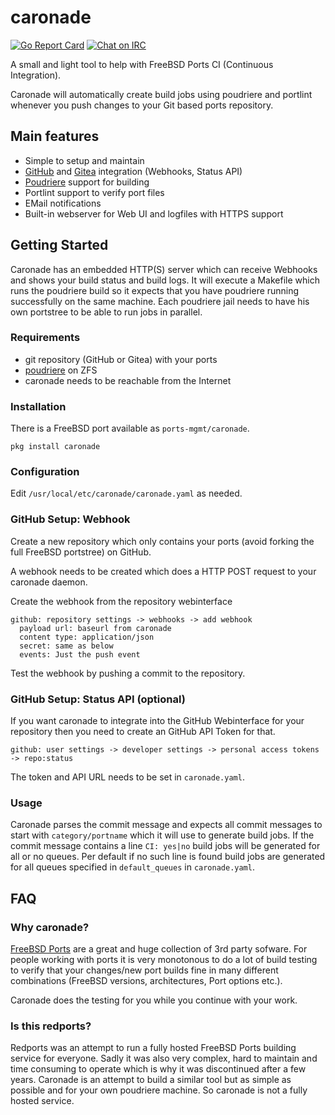 # caronade

[![Go Report Card](https://goreportcard.com/badge/github.com/decke/caronade)](https://goreportcard.com/report/github.com/decke/caronade) [![Chat on IRC](https://img.shields.io/badge/chat-freenode%20%23caronade-brightgreen.svg)](https://webchat.freenode.net/?channels=%23caronade)

A small and light tool to help with FreeBSD Ports CI (Continuous Integration).

Caronade will automatically create build jobs using poudriere and
portlint whenever you push changes to your Git based ports repository.


## Main features

* Simple to setup and maintain
* [GitHub](https://github.com/) and [Gitea](https://gitea.io/) integration (Webhooks, Status API)
* [Poudriere](https://github.com/freebsd/poudriere/wiki) support for building
* Portlint support to verify port files
* EMail notifications
* Built-in webserver for Web UI and logfiles with HTTPS support


## Getting Started

Caronade has an embedded HTTP(S) server which can receive Webhooks and
shows your build status and build logs. It will execute a Makefile which
runs the poudriere build so it expects that you have poudriere running
successfully on the same machine. Each poudriere jail needs to have his
own portstree to be able to run jobs in parallel.

### Requirements

* git repository (GitHub or Gitea) with your ports
* [poudriere](https://github.com/freebsd/poudriere) on ZFS
* caronade needs to be reachable from the Internet

### Installation

There is a FreeBSD port available as `ports-mgmt/caronade`.

`pkg install caronade`

### Configuration

Edit `/usr/local/etc/caronade/caronade.yaml` as needed.

### GitHub Setup: Webhook

Create a new repository which only contains your ports (avoid forking the
full FreeBSD portstree) on GitHub.

A webhook needs to be created which does a HTTP POST request to your caronade
daemon.

Create the webhook from the repository webinterface
```
github: repository settings -> webhooks -> add webhook
  payload url: baseurl from caronade
  content type: application/json
  secret: same as below
  events: Just the push event
```

Test the webhook by pushing a commit to the repository.

### GitHub Setup: Status API (optional)

If you want caronade to integrate into the GitHub Webinterface for your
repository then you need to create an GitHub API Token for that.

```
github: user settings -> developer settings -> personal access tokens -> repo:status
```

The token and API URL needs to be set in `caronade.yaml`.

### Usage

Caronade parses the commit message and expects all commit messages to start
with `category/portname` which it will use to generate build jobs. If the
commit message contains a line `CI: yes|no` build jobs will be generated for
all or no queues. Per default if no such line is found build jobs are
generated for all queues specified in `default_queues` in `caronade.yaml`.


## FAQ

### Why caronade?

[FreeBSD Ports](https://www.freebsd.org/doc/en/books/porters-handbook/) are a great
and huge collection of 3rd party sofware. For people working with ports it is very
monotonous to do a lot of build testing to verify that your changes/new port builds
fine in many different combinations (FreeBSD versions, architectures, Port options etc.).

Caronade does the testing for you while you continue with your work.


### Is this redports?

Redports was an attempt to run a fully hosted FreeBSD Ports building
service for everyone. Sadly it was also very complex, hard to maintain
and time consuming to operate which is why it was discontinued after a
few years.
Caronade is an attempt to build a similar tool but as simple as possible
and for your own poudriere machine. So caronade is not a fully hosted
service.
